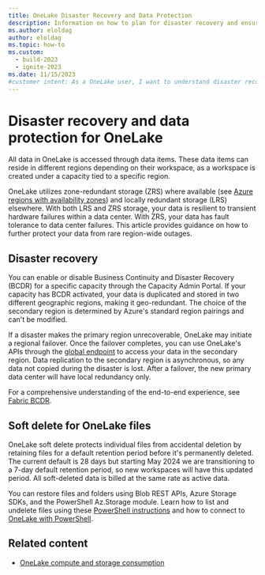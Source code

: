 ```yaml
---
title: OneLake Disaster Recovery and Data Protection
description: Information on how to plan for disaster recovery and ensure OneLake data protection in Microsoft Fabric.
ms.author: eloldag
author: eloldag
ms.topic: how-to
ms.custom:
  - build-2023
  - ignite-2023
ms.date: 11/15/2023
#customer intent: As a OneLake user, I want to understand disaster recovery and data protection options so that I can ensure the safety and availability of my data.
---
```


# Disaster recovery and data protection for OneLake

All data in OneLake is accessed through data items. These data items can reside in different regions depending on their workspace, as a workspace is created under a capacity tied to a specific region.

OneLake utilizes zone-redundant storage (ZRS) where available (see [Azure regions with availability zones](/azure/reliability/availability-zones-service-support#azure-regions-with-availability-zone-support)) and locally redundant storage (LRS) elsewhere. With both LRS and ZRS storage, your data is resilient to transient hardware failures within a data center. With ZRS, your data has fault tolerance to data center failures. This article provides guidance on how to further protect your data from rare region-wide outages.

## Disaster recovery

You can enable or disable Business Continuity and Disaster Recovery (BCDR) for a specific capacity through the Capacity Admin Portal. If your capacity has BCDR activated, your data is duplicated and stored in two different geographic regions, making it geo-redundant. The choice of the secondary region is determined by Azure's standard region pairings and can't be modified.

If a disaster makes the primary region unrecoverable, OneLake may initiate a regional failover. Once the failover completes, you can use OneLake's APIs through the [global endpoint](onelake-access-api.md) to access your data in the secondary region. Data replication to the secondary region is asynchronous, so any data not copied during the disaster is lost. After a failover, the new primary data center will have local redundancy only.

For a comprehensive understanding of the end-to-end experience, see [Fabric BCDR](/azure/reliability/reliability-fabric).

## Soft delete for OneLake files

OneLake soft delete protects individual files from accidental deletion by retaining files for a default retention period before it's permanently deleted. The current default is 28 days but starting May 2024 we are transitioning to a 7-day default retention period, so new workspaces will have this updated period. All soft-deleted data is billed at the same rate as active data.

You can restore files and folders using Blob REST APIs, Azure Storage SDKs, and the PowerShell Az.Storage module.  Learn how to list and undelete files using these [PowerShell instructions](/azure/storage/blobs/soft-delete-blob-manage#restore-soft-deleted-blobs-and-directories-by-using-powershell) and how to connect to [OneLake with PowerShell](../onelake/onelake-powershell.md#connect-to-onelake-with-azure-powershell).  

## Related content

- [OneLake compute and storage consumption](onelake-consumption.md)
